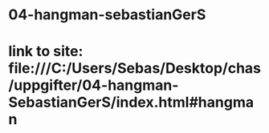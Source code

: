 # 04-hangman-sebastianGerS
# link to site: file:///C:/Users/Sebas/Desktop/chas/uppgifter/04-hangman-SebastianGerS/index.html#hangman